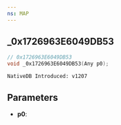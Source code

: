 ```yaml
---
ns: MAP
---
```

## _0x1726963E6049DB53

```c
// 0x1726963E6049DB53
void _0x1726963E6049DB53(Any p0);
```

```
NativeDB Introduced: v1207
```

## Parameters
* **p0**:
